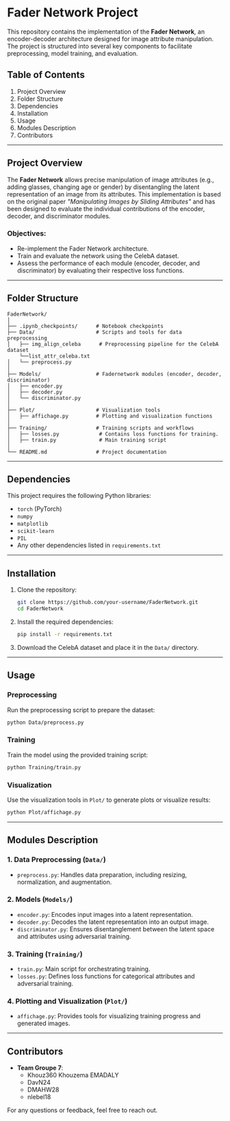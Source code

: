 # Fader Network Project

This repository contains the implementation of the **Fader Network**, an encoder-decoder architecture designed for image attribute manipulation. The project is structured into several key components to facilitate preprocessing, model training, and evaluation.

## Table of Contents
1. Project Overview
2. Folder Structure
3. Dependencies
4. Installation
5. Usage
6. Modules Description
7. Contributors

---

## Project Overview

The **Fader Network** allows precise manipulation of image attributes (e.g., adding glasses, changing age or gender) by disentangling the latent representation of an image from its attributes. This implementation is based on the original paper _"Manipulating Images by Sliding Attributes"_ and has been designed to evaluate the individual contributions of the encoder, decoder, and discriminator modules.

### Objectives:
- Re-implement the Fader Network architecture.
- Train and evaluate the network using the CelebA dataset.
- Assess the performance of each module (encoder, decoder, and discriminator) by evaluating their respective loss functions.

---

## Folder Structure

```
FaderNetwork/
│
├── .ipynb_checkpoints/      # Notebook checkpoints
├── Data/                    # Scripts and tools for data preprocessing
│   ├── img_align_celeba      # Preprocessing pipeline for the CelebA dataset
    └──list_attr_celeba.txt 
│   └── preprocess.py 
│
├── Models/                  # Fadernetwork modules (encoder, decoder, discriminator)
│   ├── encoder.py
│   ├── decoder.py
│   └── discriminator.py
│
├── Plot/                    # Visualization tools
│   ├── affichage.py         # Plotting and visualization functions
│  
├── Training/                # Training scripts and workflows
│   ├── losses.py             # Contains loss functions for training.
│   ├── train.py              # Main training script
│
└── README.md                # Project documentation
```

---

## Dependencies

This project requires the following Python libraries:
- `torch` (PyTorch)
- `numpy`
- `matplotlib`
- `scikit-learn`
- `PIL`
- Any other dependencies listed in `requirements.txt`

---

## Installation

1. Clone the repository:
   ```bash
   git clone https://github.com/your-username/FaderNetwork.git
   cd FaderNetwork
   ```

2. Install the required dependencies:
   ```bash
   pip install -r requirements.txt
   ```

3. Download the CelebA dataset and place it in the `Data/` directory.

---

## Usage

### Preprocessing
Run the preprocessing script to prepare the dataset:
```bash
python Data/preprocess.py
```

### Training
Train the model using the provided training script:
```bash
python Training/train.py
```

### Visualization
Use the visualization tools in `Plot/` to generate plots or visualize results:
```bash
python Plot/affichage.py
```

---

## Modules Description

### 1. Data Preprocessing (`Data/`)
- `preprocess.py`: Handles data preparation, including resizing, normalization, and augmentation.

### 2. Models (`Models/`)
- `encoder.py`: Encodes input images into a latent representation.
- `decoder.py`: Decodes the latent representation into an output image.
- `discriminator.py`: Ensures disentanglement between the latent space and attributes using adversarial training.

### 3. Training (`Training/`)
- `train.py`: Main script for orchestrating training.
- `losses.py`: Defines loss functions for categorical attributes and adversarial training.
  
### 4. Plotting and Visualization (`Plot/`)
- `affichage.py`: Provides tools for visualizing training progress and generated images.

---

## Contributors
- **Team Groupe 7**:
  - Khouz360 Khouzema EMADALY
  - DavN24
  - DMAHW28
  - nlebel18

For any questions or feedback, feel free to reach out.
